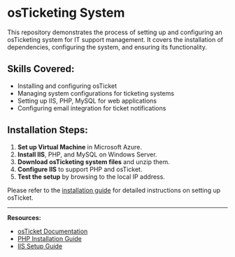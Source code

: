 # osTicketing System

This repository demonstrates the process of setting up and configuring an osTicketing system for IT support management. It covers the installation of dependencies, configuring the system, and ensuring its functionality.

## Skills Covered:
- Installing and configuring osTicket
- Managing system configurations for ticketing systems
- Setting up IIS, PHP, MySQL for web applications
- Configuring email integration for ticket notifications

## Installation Steps:
1. **Set up Virtual Machine** in Microsoft Azure.
2. **Install IIS**, PHP, and MySQL on Windows Server.
3. **Download osTicketing system files** and unzip them.
4. **Configure IIS** to support PHP and osTicket.
5. **Test the setup** by browsing to the local IP address.

Please refer to the [installation guide](docs/installation-guide.md) for detailed instructions on setting up osTicket.

---
**Resources:**
- [osTicket Documentation](https://osticket.com/docs/)
- [PHP Installation Guide](https://www.php.net/manual/en/install.php)
- [IIS Setup Guide](https://docs.microsoft.com/en-us/iis/install/)
